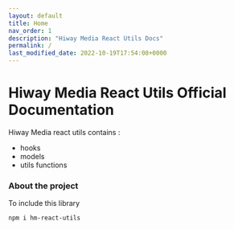 ```yaml
---
layout: default
title: Home
nav_order: 1
description: "Hiway Media React Utils Docs"
permalink: /
last_modified_date: 2022-10-19T17:54:08+0000
---
```


# Hiway Media React Utils Official Documentation

Hiway Media react utils contains :

- hooks
- models
- utils functions

### About the project

To include this library

```bash
npm i hm-react-utils
```

